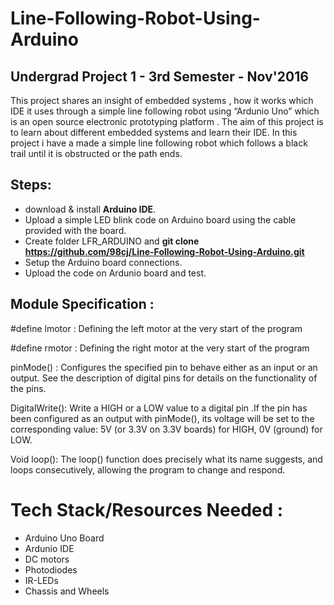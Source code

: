 # Line-Following-Robot-Using-Arduino 
## Undergrad Project 1 - 3rd Semester - Nov'2016
This project shares an insight of embedded systems , how it works which IDE it uses through a simple line following robot using “Ardunio Uno” which is an open source electronic prototyping platform . 
The aim of this project is to learn about different embedded systems and learn their IDE. In this project i have a made a simple line following robot which follows a black trail until it is obstructed or  the path ends.

## Steps:

- download & install **Arduino IDE**.
- Upload a simple LED blink code on Arduino board using the cable provided with the board. 
- Create folder LFR_ARDUINO and **git clone https://github.com/98cj/Line-Following-Robot-Using-Arduino.git**
- Setup the Arduino board connections.
- Upload the code on Ardunio board and test.


## Module Specification :

#define lmotor : Defining the left motor at the very start of the program 

#define rmotor : Defining the right motor at the very start of the program 

pinMode() : Configures  the specified pin to behave either as an input or an output. See the description of digital pins for details on the functionality of the pins.

DigitalWrite(): Write a HIGH or a LOW value to a digital pin .If the pin has been configured as an output with pinMode(), its voltage will be set to the corresponding value: 5V (or 3.3V on 3.3V boards) for HIGH, 0V (ground) for LOW.

Void loop(): The loop() function does precisely what its name suggests, and loops consecutively, allowing the program to change and respond.



# Tech Stack/Resources Needed :
- Arduino Uno Board
- Ardunio IDE
- DC motors
- Photodiodes
- IR-LEDs
- Chassis and Wheels
